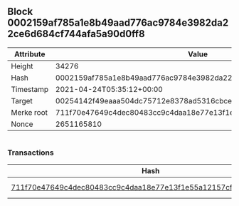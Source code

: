 ## Block 0002159af785a1e8b49aad776ac9784e3982da22ce6d684cf744afa5a90d0ff8

Attribute | Value
--- | ---
Height | 34276
Hash | 0002159af785a1e8b49aad776ac9784e3982da22ce6d684cf744afa5a90d0ff8
Timestamp | 2021-04-24T05:35:12+00:00
Target | 00254142f49eaaa504dc75712e8378ad5316cbcead634704b3734b6271167cc4
Merke root | 711f70e47649c4dec80483cc9c4daa18e77e13f1e55a12157cfac78b4358196e
Nonce | 2651165810

```

```

### Transactions

Hash | Amount
--- | ---
[711f70e47649c4dec80483cc9c4daa18e77e13f1e55a12157cfac78b4358196e](711f70e47649c4dec80483cc9c4daa18e77e13f1e55a12157cfac78b4358196e.md) | 10.00000000 SKEPTI 
